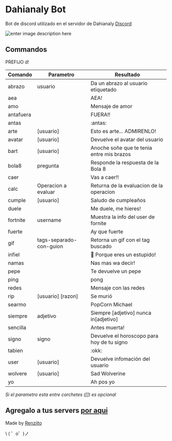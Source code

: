 
Dahianaly Bot
=================

Bot de discord utilizado en el servidor de Dahianaly [Discord](https://discord.gg/VeMNkbK)

![enter image description here](https://cdn.glitch.com/b9b41fa0-8db5-4aa1-a643-fffac74a54f3/comision_040404.png?v=1563908296408)

Commandos
------------
PREFIJO  d!

|**Comando**|**Parametro**  |**Resultado** |
|--|--|--|
|abrazo | usuario | Da un abrazo al usuario etiquetado|
|aea |  | AEA! |
|amo |  | Mensaje de amor |
|antafuera |  | FUERA!!  |
|antas |  | :antas:  |
|arte | [usuario]  | Esto es arte... ADMIRENLO!  |
|avatar | [usuario]  | Devuelve el avatar del usuario |
|bart | [usuario] | Anoche soñe que te tenia entre mis brazos |
|bola8 | pregunta | Responde la respuesta de la Bola 8 |
|caer |  | Vas a caer!!  |
|calc | Operacion a evaluar | Returna de la evaluacion de la operacion |
|cumple | [usuario] | Saludo de cumpleaños |
|duele |  | Me duele, me hieres! |
|fortnite | username | Muestra la info del user de fornite |
|fuerte |  | Ay que fuerte |
|gif | tags-separado-con-guion | Retorna un gif con el tag buscado |
|infiel |  | 🎵 Porque eres un estupido! |
|namas |  | Nas mas wa decir! |
|pepe  |  |Te devuelve un pepe |
|ping  |  |pong |
|redes |  | Mensaje con las redes |
|rip | [usuario] [razon] | Se murió |
|searmo |  | PopCorn Michael |
|siempre | adjetivo | Siempre [adjetivo] nunca in[adjetivo]|
|sencilla |  | Antes muerta!|
|signo | signo | Devuelve el horoscopo para hoy de tu signo |
|tabien |  | :okk:|
|user | [usuario]  | Devuelve infomación del usuario |
|wolvere | [usuario]  | Sad Wolverine |
|yo |   | Ah pos yo |

*Si el parametro esta entre corchetes ([]) es opcional*


Agregalo a tus servers [por aqui](https://discordapp.com/oauth2/authorize?&client_id=603014898469044226&scope=bot&permissions=523328)
-------------------



Made by [Renziito](mailto:sepia.aki@gmail.com)

\ ( ゜o゜)ノ
